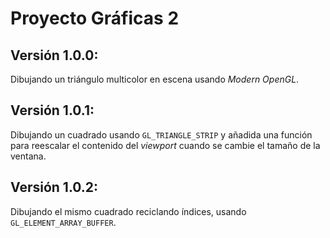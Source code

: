 # Proyecto Gráficas 2

## Versión 1.0.0:
Dibujando un triángulo multicolor en escena usando _Modern OpenGL_.

## Versión 1.0.1:
Dibujando un cuadrado usando `GL_TRIANGLE_STRIP` y añadida una función para reescalar el contenido del _viewport_ cuando se cambie el tamaño de la ventana.

## Versión 1.0.2:
Dibujando el mismo cuadrado reciclando índices, usando `GL_ELEMENT_ARRAY_BUFFER`.